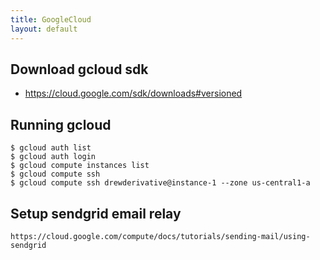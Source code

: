 ```yaml
---
title: GoogleCloud
layout: default
---
```


Download gcloud sdk
-------------------

-   <https://cloud.google.com/sdk/downloads#versioned>

Running gcloud
--------------

    $ gcloud auth list
    $ gcloud auth login
    $ gcloud compute instances list
    $ gcloud compute ssh
    $ gcloud compute ssh drewderivative@instance-1 --zone us-central1-a

Setup sendgrid email relay
--------------------------

    https://cloud.google.com/compute/docs/tutorials/sending-mail/using-sendgrid
